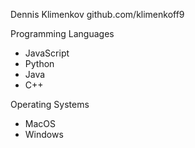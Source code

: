 Dennis Klimenkov
github.com/klimenkoff9


Programming Languages

- JavaScript
- Python
- Java
- C++

Operating Systems

- MacOS
- Windows

